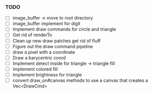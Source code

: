 ### TODO

- [ ] image_buffer -> move to root directory
- [ ] image_buffer implement for digit
- [ ] Implement draw commands for circle and triangle
- [ ] Get rid of renderTo
- [ ] Clean up new draw patches get rid of fluff
- [ ] Figure out the draw command pipeline
- [ ] draw a pixel with a coordinate
- [ ] Draw a barycentric coord
- [ ] Implement detect inside for triangle -> triangle fill
- [ ] Implement colored fill
- [ ] Implement brightness for triangle
- [ ] convert draw_on#canvas methods to use a canvas that creates a Vec\<DrawCmd\>
